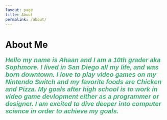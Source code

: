 ```yaml
---
layout: page
title: About
permalink: /about/
---
```

<!DOCTYPE html>
<html>
<body>

<h1 style="font-size:200%;">About Me</h1>
<p style="font-size:100%; color: MediumSeaGreen; font: italic bold 20px Arial, sans-serif;"> Hello my name is Ahaan and I am a 10th grader aka Sophmore. I lived in San Diego all my life, and was born downtown. I love to play  video games on my Nintendo Switch and my favorite foods are Chicken and Pizza. My goals after high school is to work in video game devlopment 
either as a programmer or designer. I am excited to dive deeper into computer science in order to achieve my goals.</p>

</body>
</html>


